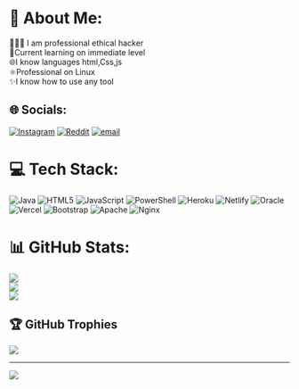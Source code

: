 # 💫 About Me:
👨🏻‍💻 I am professional ethical hacker<br>👾Current learning on immediate level<br>🌐I know languages html,Css,js<br>⚛Professional on Linux<br>✨I know how to use any tool 


## 🌐 Socials:
[![Instagram](https://img.shields.io/badge/Instagram-%23E4405F.svg?logo=Instagram&logoColor=white)](https://instagram.com/fl9yx) [![Reddit](https://img.shields.io/badge/Reddit-%23FF4500.svg?logo=Reddit&logoColor=white)](https://reddit.com/user/darkpandat) [![email](https://img.shields.io/badge/Email-D14836?logo=gmail&logoColor=white)](mailto:iamprince@myyahoo.com) 

# 💻 Tech Stack:
![Java](https://img.shields.io/badge/java-%23ED8B00.svg?style=for-the-badge&logo=openjdk&logoColor=white) ![HTML5](https://img.shields.io/badge/html5-%23E34F26.svg?style=for-the-badge&logo=html5&logoColor=white) ![JavaScript](https://img.shields.io/badge/javascript-%23323330.svg?style=for-the-badge&logo=javascript&logoColor=%23F7DF1E) ![PowerShell](https://img.shields.io/badge/PowerShell-%235391FE.svg?style=for-the-badge&logo=powershell&logoColor=white) ![Heroku](https://img.shields.io/badge/heroku-%23430098.svg?style=for-the-badge&logo=heroku&logoColor=white) ![Netlify](https://img.shields.io/badge/netlify-%23000000.svg?style=for-the-badge&logo=netlify&logoColor=#00C7B7) ![Oracle](https://img.shields.io/badge/Oracle-F80000?style=for-the-badge&logo=oracle&logoColor=white) ![Vercel](https://img.shields.io/badge/vercel-%23000000.svg?style=for-the-badge&logo=vercel&logoColor=white) ![Bootstrap](https://img.shields.io/badge/bootstrap-%238511FA.svg?style=for-the-badge&logo=bootstrap&logoColor=white) ![Apache](https://img.shields.io/badge/apache-%23D42029.svg?style=for-the-badge&logo=apache&logoColor=white) ![Nginx](https://img.shields.io/badge/nginx-%23009639.svg?style=for-the-badge&logo=nginx&logoColor=white)
# 📊 GitHub Stats:
![](https://github-readme-stats.vercel.app/api?username=darkpandat&theme=radical&hide_border=false&include_all_commits=true&count_private=false)<br/>
![](https://github-readme-streak-stats.herokuapp.com/?user=darkpandat&theme=radical&hide_border=false)<br/>
![](https://github-readme-stats.vercel.app/api/top-langs/?username=darkpandat&theme=radical&hide_border=false&include_all_commits=true&count_private=false&layout=compact)

## 🏆 GitHub Trophies
![](https://github-profile-trophy.vercel.app/?username=darkpandat&theme=radical&no-frame=true&no-bg=false&margin-w=4)

---
[![](https://visitcount.itsvg.in/api?id=darkpandat&icon=0&color=0)](https://visitcount.itsvg.in)

<!-- Proudly created with GPRM ( https://gprm.itsvg.in ) -->
